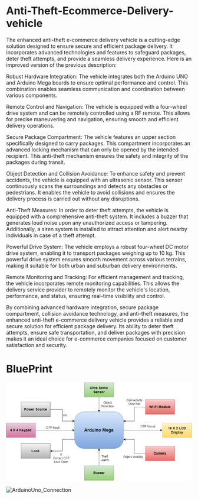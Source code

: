 # Anti-Theft-Ecommerce-Delivery-vehicle
The enhanced anti-theft e-commerce delivery vehicle is a cutting-edge solution designed to ensure secure and efficient package delivery. It incorporates advanced technologies and features to safeguard packages, deter theft attempts, and provide a seamless delivery experience. Here is an improved version of the previous description:

Robust Hardware Integration:
The vehicle integrates both the Arduino UNO and Arduino Mega boards to ensure optimal performance and control. This combination enables seamless communication and coordination between various components.

Remote Control and Navigation:
The vehicle is equipped with a four-wheel drive system and can be remotely controlled using a RF remote. This allows for precise maneuvering and navigation, ensuring smooth and efficient delivery operations.

Secure Package Compartment:
The vehicle features an upper section specifically designed to carry packages. This compartment incorporates an advanced locking mechanism that can only be opened by the intended recipient. This anti-theft mechanism ensures the safety and integrity of the packages during transit.

Object Detection and Collision Avoidance:
To enhance safety and prevent accidents, the vehicle is equipped with an ultrasonic sensor. This sensor continuously scans the surroundings and detects any obstacles or pedestrians. It enables the vehicle to avoid collisions and ensures the delivery process is carried out without any disruptions.

Anti-Theft Measures:
In order to deter theft attempts, the vehicle is equipped with a comprehensive anti-theft system. It includes a buzzer that generates loud noise upon any unauthorized access or tampering. Additionally, a siren system is installed to attract attention and alert nearby individuals in case of a theft attempt.

Powerful Drive System:
The vehicle employs a robust four-wheel DC motor drive system, enabling it to transport packages weighing up to 10 kg. This powerful drive system ensures smooth movement across various terrains, making it suitable for both urban and suburban delivery environments.

Remote Monitoring and Tracking:
For efficient management and tracking, the vehicle incorporates remote monitoring capabilities. This allows the delivery service provider to remotely monitor the vehicle's location, performance, and status, ensuring real-time visibility and control.

By combining advanced hardware integration, secure package compartment, collision avoidance technology, and anti-theft measures, the enhanced anti-theft e-commerce delivery vehicle provides a reliable and secure solution for efficient package delivery. Its ability to deter theft attempts, ensure safe transportation, and deliver packages with precision makes it an ideal choice for e-commerce companies focused on customer satisfaction and security.

# BluePrint
![Arduino_Mega_Connection](Images/Arduino_Mega_Connection.png)

![ArduinoUno_Connection]()
